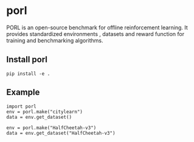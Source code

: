 # porl

PORL is  an open-source benchmark for offline reinforcement learning. It provides standardized environments , datasets and reward function for training and benchmarking algorithms.

## Install porl

```
pip install -e .
```

## Example

```
import porl
env = porl.make("citylearn")
data = env.get_dataset()

env = porl.make("HalfCheetah-v3")
data = env.get_dataset("HalfCheetah-v3")
```
